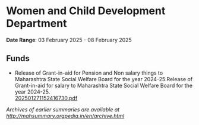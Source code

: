 # Women and Child Development Department

**Date Range**: 03 February 2025 - 08 February 2025


## Funds
- Release of Grant-in-aid for Pension and Non salary things to Maharashtra State Social Welfare Board for the year 2024-25.Release of Grant-in-aid for salary to Maharashtra State Social Welfare Board for the year 2024-25.\
  [202501271152416730.pdf](https://gr.maharashtra.gov.in/Site/Upload/Government%20Resolutions/English/202501271152416730.pdf)


*Archives of earlier summaries are available at http://mahsummary.orgpedia.in/en/archive.html*